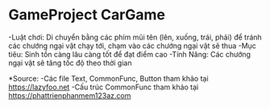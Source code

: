 # GameProject CarGame
-Luật chơi: Di chuyển bằng các phím mũi tên (lên, xuống, trái, phải) để tránh các chướng ngại vật chạy tới, chạm vào các chướng ngại vật sẽ thua
-Mục tiêu: Sinh tồn càng lâu càng tốt để đạt điểm cao
-Tính Năng: Các chướng ngại vật sẽ tăng tốc độ theo thời gian

*Source:
-Các file Text, CommonFunc, Button tham khảo tại https://lazyfoo.net
-Cấu trúc CommonFunc tham khảo tại https://phattrienphanmem123az.com 
